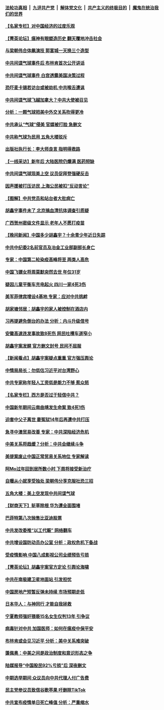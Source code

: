 ####  [法轮功真相](../../../../basic/blob/master/README.md?t=02040812) &nbsp;|&nbsp; [九评共产党](../../../../9ping.md/blob/master/README.md?t=02040812) &nbsp;|&nbsp; [解体党文化](../../../../jtdwh.md/blob/master/README.md?t=02040812)  &nbsp;|&nbsp; [共产主义的终极目的](../../../../gczydzjmd.md/blob/master/README.md?t=02040812) &nbsp;|&nbsp; [魔鬼在统治我们的世界](../../../../mgztzwmdsj.md/blob/master/README.md?t=02040812) 

#### [【名家专栏】对中国经济的过度乐观](../pages/nsc413/n13921749.md?t=02040812) 

#### [【菁英论坛】瘟神有眼塑造历史 翻天覆地冲击社会](../pages/nsc413/n13921946.md?t=02040812) 

#### [与梁朝伟合体飙演技 郭富城一天换三个造型](../pages/nsc413/n13921928.md?t=02040812) 

#### [中共间谍气球事件后 布林肯首次公开讲话](../pages/nsc413/n13921910.md?t=02040812) 

#### [中共间谍气球事件 白宫透露美国决策过程](../pages/nsc413/n13921938.md?t=02040812) 

#### [恐吓麦卡锡若访台或被劫机 中共喉舌遭讽](../pages/nsc413/n13921908.md?t=02040812) 

#### [中共间谍气球飞越加拿大？中共大使被召见](../pages/nsc413/n13921883.md?t=02040812) 

#### [分析：一颗气球把美中外交关系吹得更冷](../pages/nsc413/n13921902.md?t=02040812) 

#### [中共承认“气球”侵美 官媒被打脸 急删文](../pages/nsc413/n13921867.md?t=02040812) 

#### [中共称气球为民用 五角大楼驳斥](../pages/nsc413/n13921872.md?t=02040812) 

#### [出版社执行长：李大师良言 指明得救路](../pages/nsc413/n13920745.md?t=02040812) 

#### [【一线采访】新年后 大陆医院仍爆满 医药短缺](../pages/nsc413/n13921616.md?t=02040812) 

#### [中共间谍气球现美上空 议员促拜登强硬反击](../pages/nsc413/n13921818.md?t=02040812) 

#### [因声援被打压访民 上海公民被扣“反动言论”](../pages/nsc413/n13921722.md?t=02040812) 

#### [【图解】中共党员和站台者大批病亡](../pages/nsc413/n13920364.md?t=02040812) 

#### [胡鑫宇事件未了 北京搞血清抗体调查引质疑](../pages/nsc413/n13921604.md?t=02040812) 

#### [广西贺州密级文件显示 老年人不愿打疫苗](../pages/nsc413/n13921564.md?t=02040812) 

#### [【晚间新闻】中国多少胡鑫宇？十余青少年近日失踪](../pages/nsc413/n13921650.md?t=02040812) 

#### [中共中纪委2名前官员及冶金工业部副部长身亡](../pages/nsc413/n13921658.md?t=02040812) 



#### [专家：中国第二轮染疫高峰将至 两类人高危](../pages/nsc413/n13921637.md?t=02040812) 

#### [中国飞镖女将周莫默突然去世 年仅31岁](../pages/nsc413/n13921629.md?t=02040812) 

#### [疑因儿童平衡车充电起火 四川一家4死3伤](../pages/nsc413/n13921569.md?t=02040812) 


#### [美军菲律宾增设4基地 专家：应对中共挑衅](../pages/nsc413/n13921065.md?t=02040812) 

#### [胡家塘邻居：胡鑫宇的家人被控制在酒店内](../pages/nsc413/n13921577.md?t=02040812) 

#### [习再提避免倒台的办法 分析：内斗升级信号](../pages/nsc413/n13921452.md?t=02040812) 

#### [安徽高速连发事故致8死伤 网民吐槽车道窄小](../pages/nsc413/n13921380.md?t=02040812) 

#### [胡鑫宇案发酵 官方删文封号 民间不屈服](../pages/nsc413/n13921403.md?t=02040812) 

#### [【新闻看点】胡鑫宇案疑点重重 官方强压舆论](../pages/nsc413/n13921278.md?t=02040812) 

#### [中情局局长：勿低估习近平对台湾野心](../pages/nsc413/n13921368.md?t=02040812) 


#### [中共专家称年轻人工资低是能力不够 惹众怒](../pages/nsc413/n13921285.md?t=02040812) 

#### [【名家专栏】西方是否过于轻信中共？](../pages/nsc413/n13917900.md?t=02040812) 

#### [中国新年期间云南曲靖发生命案 致4死1伤](../pages/nsc413/n13921266.md?t=02040812) 

#### [迫害中父子离世 妻冤狱14年后再遭中共打压](../pages/nsc413/n13920995.md?t=02040812) 

#### [急寻中澳贸易改善 专家：中共深陷经济危机](../pages/nsc413/n13921153.md?t=02040812) 

#### [中美关系将趋缓？分析：中共会继续斗争](../pages/nsc413/n13921288.md?t=02040812) 

#### [美提案废止中国正常贸易关系地位 专家解读](../pages/nsc413/n13921230.md?t=02040812) 

#### [阿Mo过年回到居所数小时 下周将接受新治疗](../pages/nsc413/n13921211.md?t=02040812) 

#### [自曝从小就享受独处 梁朝伟分享克服社恐三招](../pages/nsc413/n13921166.md?t=02040812) 

#### [五角大楼：美上空发现中共间谍气球](../pages/nsc413/n13921215.md?t=02040812) 

#### [【财商天下】斩草除根 华为遭全面围堵](../pages/nsc413/n13921248.md?t=02040812) 

#### [巴菲特第八次抛售比亚迪股票](../pages/nsc413/n13921227.md?t=02040812) 

#### [中共发改委推“以工代赈” 网络翻车](../pages/nsc413/n13921125.md?t=02040812) 

#### [中共增设国防动员办公室 分析：政权危机下备战](../pages/nsc413/n13921206.md?t=02040812) 

#### [受疫情影响 中国八成影视公司业绩预告亏损](../pages/nsc413/n13921199.md?t=02040812) 

#### [【菁英论坛】胡鑫宇案官方定论 引舆论海啸](../pages/nsc413/n13921162.md?t=02040812) 

#### [中共在南极建卫星地面站 引发担忧](../pages/nsc413/n13921071.md?t=02040812) 

#### [中国房地产短暂反弹未持续 市场预期走低](../pages/nsc413/n13921193.md?t=02040812) 

#### [日本华人：与神同行 才能自我拯救](../pages/nsc413/n13920915.md?t=02040812) 

#### [宁夏教师强奸猥亵15名女生仅判13年 引争议](../pages/nsc413/n13921163.md?t=02040812) 

#### [病毒针对中共 加国医师：如何在瘟疫中保平安](../pages/nsc413/n13920275.md?t=02040812) 

#### [布林肯或会见习近平 分析：美中关系难突破](../pages/nsc413/n13921029.md?t=02040812) 

#### [蓬佩奥：中美之间是政治制度和意识形态之争](../pages/nsc413/n13921067.md?t=02040812) 

#### [陆媒报导“中国股民92%亏损”后 深夜删文](../pages/nsc413/n13921080.md?t=02040812) 

#### [中期选举期间 众议员向中共代理人付广告费](../pages/nsc413/n13921062.md?t=02040812) 

#### [民主党参议员致信谷歌苹果 吁删除TikTok](../pages/nsc413/n13920988.md?t=02040812) 

#### [中共宣布疫情单日死亡峰值 分析：严重缩水](../pages/nsc413/n13921028.md?t=02040812) 

